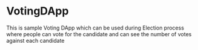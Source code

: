# VotingDApp

This is sample Voting DApp which can be used during Election process where people can vote for the candidate and can see the number of votes against each candidate
